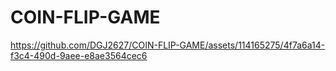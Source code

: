 # COIN-FLIP-GAME




https://github.com/DGJ2627/COIN-FLIP-GAME/assets/114165275/4f7a6a14-f3c4-490d-9aee-e8ae3564cec6

